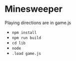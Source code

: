 # Minesweeper

Playing directions are in game.js

* `npm install`
* `npm run build`
* `cd lib`
* `node`
* `.load game.js`
